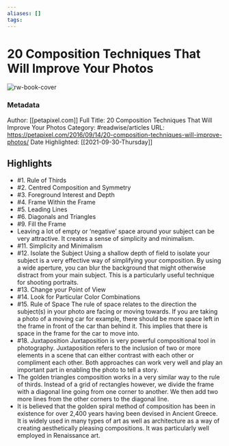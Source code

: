 ```yaml
---
aliases: []
tags:
---
```

# 20 Composition Techniques That Will Improve Your Photos

![rw-book-cover](https://readwise-assets.s3.amazonaws.com/static/images/article1.be68295a7e40.png)
### Metadata
Author: [[petapixel.com]]
Full Title: 20 Composition Techniques That Will Improve Your Photos
Category: #readwise/articles
URL: https://petapixel.com/2016/09/14/20-composition-techniques-will-improve-photos/
Date Highlighted: [[2021-09-30-Thursday]]

## Highlights
- #1. Rule of Thirds
- #2. Centred Composition and Symmetry
- #3. Foreground Interest and Depth
- #4. Frame Within the Frame
- #5. Leading Lines
- #6. Diagonals and Triangles
- #9. Fill the Frame
- Leaving a lot of empty or ‘negative’ space around your subject can be very attractive. It creates a sense of simplicity and minimalism.
- #11. Simplicity and Minimalism
- #12. Isolate the Subject Using a shallow depth of field to isolate your subject is a very effective way of simplifying your composition. By using a wide aperture, you can blur the background that might otherwise distract from your main subject. This is a particularly useful technique for shooting portraits.
- #13. Change your Point of View
- #14. Look for Particular Color Combinations
- #15. Rule of Space The rule of space relates to the direction the subject(s) in your photo are facing or moving towards. If you are taking a photo of a moving car for example, there should be more space left in the frame in front of the car than behind it. This implies that there is space in the frame for the car to move into.
- #18. Juxtaposition Juxtaposition is very powerful compositional tool in photography. Juxtaposition refers to the inclusion of two or more elements in a scene that can either contrast with each other or compliment each other. Both approaches can work very well and play an important part in enabling the photo to tell a story.
- The golden triangles composition works in a very similar way to the rule of thirds. Instead of a grid of rectangles however, we divide the frame with a diagonal line going from one corner to another. We then add two more lines from the other corners to the diagonal line.
- It is believed that the golden spiral method of composition has been in existence for over 2,400 years having been devised in Ancient Greece. It is widely used in many types of art as well as architecture as a way of creating aesthetically pleasing compositions. It was particularly well employed in Renaissance art.

